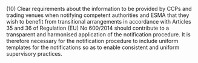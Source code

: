 (10) Clear requirements about the information to be provided by CCPs and trading venues when notifying competent authorities and ESMA that they wish to benefit from transitional arrangements in accordance with Articles 35 and 36 of Regulation (EU) No 600/2014 should contribute to a transparent and harmonised application of the notification procedure. It is therefore necessary for the notification procedure to include uniform templates for the notifications so as to enable consistent and uniform supervisory practices.